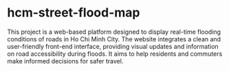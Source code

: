 # hcm-street-flood-map
This project is a web-based platform designed to display real-time flooding conditions of roads in Ho Chi Minh City. The website integrates a clean and user-friendly front-end interface, providing visual updates and information on road accessibility during floods. It aims to help residents and commuters make informed decisions for safer travel.
